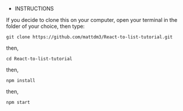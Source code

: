 - INSTRUCTIONS

If you decide to clone this on your computer, open your terminal in the folder of your choice, then type:

```
git clone https://github.com/mattdm3/React-to-list-tutorial.git
```

then,

```
cd React-to-list-tutorial
```

then,

```
npm install
```

then,

```
npm start
```
